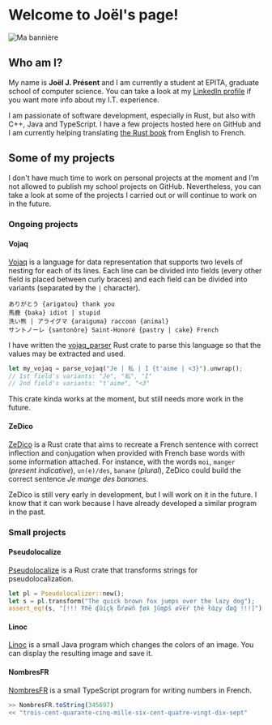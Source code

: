 # Welcome to Joël's page!

![Ma bannière](https://i.imgur.com/I8IGDGc.png)

## Who am I?

My name is **Joël J. Présent** and I am currently a student at EPITA, graduate school of computer science.
You can take a look at my [LinkedIn profile][linkedin] if you want more info about my I.T. experience.

I am passionate of software development, especially in Rust, but also with C++, Java and TypeScript.
I have a few projects hosted here on GitHub and I am currently helping translating [the Rust book][rust-book-fr] from English to French.

## Some of my projects

I don't have much time to work on personal projects at the moment and I'm not allowed to publish my school projects on GitHub.
Nevertheless, you can take a look at some of the projects I carried out or will continue to work on in the future.

### Ongoing projects

#### Vojaq

[Vojaq][vojaq] is a language for data representation that supports two levels of nesting for each of its lines.
Each line can be divided into fields (every other field is placed between curly braces) and each field can be divided into variants (separated by the `|` character).

``` text
ありがとう {arigatou} thank you
馬鹿 {baka} idiot | stupid
洗い熊 | アライグマ {araiguma} raccoon {animal}
サントノーレ {santonôre} Saint-Honoré {pastry | cake} French
```

I have written the [vojaq_parser][vojaq] Rust crate to parse this language so that the values may be extracted and used.

``` rust
let my_vojaq = parse_vojaq("Je | 私 | I {t'aime | <3}").unwrap();
// 1st field's variants: "Je", "私", "I"
// 2nd field's variants: "t'aime", "<3"
```

This crate kinda works at the moment, but still needs more work in the future.

#### ZeDico

[ZeDico][zedico] is a Rust crate that aims to recreate a French sentence with correct inflection and conjugation when provided with French base words with some information attached.
For instance, with the words `moi`, `manger` (*present indicative*), `un(e)/des`, `banane` (*plural*), ZeDico could build the correct sentence *Je mange des bananes*.

ZeDico is still very early in development, but I will work on it in the future.
I know that it can work because I have already developed a similar program in the past.

### Small projects

#### Pseudolocalize

[Pseudolocalize][pseudolocalize] is a Rust crate that transforms strings for pseudolocalization.

```rust
let pl = Pseudolocalizer::new();
let s = pl.transform("The quick brown fox jumps over the lazy dog");
assert_eq!(s, "[!!! Ŧℏë ʠûíçķ ƃŕøẅñ ƒøẍ ĵûɱƥŝ øṽëŕ țℏë łάẓƴ ďøǧ !!!]");
```

#### Linoc

[Linoc][linoc] is a small Java program which changes the colors of an image.
You can display the resulting image and save it.

#### NombresFR

[NombresFR][nombresfr] is a small TypeScript program for writing numbers in French.

```javascript
>> NombresFR.toString(345697)
<< "trois-cent-quarante-cinq-mille-six-cent-quatre-vingt-dix-sept"
```

[linkedin]: https://www.linkedin.com/in/joeljpresent
[linoc]: https://github.com/joeljpresent/linoc
[nombresfr]: https://github.com/joeljpresent/NombresFR
[pseudolocalize]: https://github.com/joeljpresent/pseudolocalize
[rust-book-fr]: https://github.com/Jimskapt/rust-book-fr
[vojaq]: https://github.com/joeljpresent/vojaq_parser
[zedico]: https://github.com/joeljpresent/zedico
